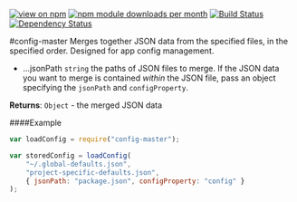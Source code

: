 [![view on npm](http://img.shields.io/npm/v/config-master.svg)](https://www.npmjs.org/package/config-master)
[![npm module downloads per month](http://img.shields.io/npm/dm/config-master.svg)](https://www.npmjs.org/package/config-master)
[![Build Status](https://travis-ci.org/75lb/config-master.svg?branch=master)](https://travis-ci.org/75lb/config-master)
[![Dependency Status](https://david-dm.org/75lb/config-master.svg)](https://david-dm.org/75lb/config-master)


#config-master
Merges together JSON data from the specified files, in the specified order. Designed for app config management.



- ...jsonPath `string` the paths of JSON files to merge. If the JSON data you want to merge is contained *within* the JSON file, pass an object specifying the `jsonPath` and `configProperty`.  


**Returns**: `Object` - the merged JSON data

####Example
```js
var loadConfig = require("config-master");

var storedConfig = loadConfig(
    "~/.global-defaults.json", 
    "project-specific-defaults.json", 
    { jsonPath: "package.json", configProperty: "config" }
);
```















